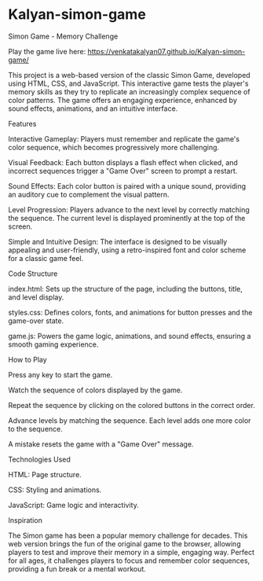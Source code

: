 # Kalyan-simon-game
Simon Game - Memory Challenge

Play the game live here: https://venkatakalyan07.github.io/Kalyan-simon-game/

This project is a web-based version of the classic Simon Game, developed using HTML, CSS, and JavaScript. This interactive game tests the player's memory skills as they try to replicate an increasingly complex sequence of color patterns. The game offers an engaging experience, enhanced by sound effects, animations, and an intuitive interface.


Features

Interactive Gameplay: Players must remember and replicate the game's color sequence, which becomes progressively more challenging.

Visual Feedback: Each button displays a flash effect when clicked, and incorrect sequences trigger a "Game Over" screen to prompt a restart.

Sound Effects: Each color button is paired with a unique sound, providing an auditory cue to complement the visual pattern.

Level Progression: Players advance to the next level by correctly matching the sequence. The current level is displayed prominently at the top of the screen.

Simple and Intuitive Design: The interface is designed to be visually appealing and user-friendly, using a retro-inspired font and color scheme for a classic game feel.


Code Structure

index.html: Sets up the structure of the page, including the buttons, title, and level display.

styles.css: Defines colors, fonts, and animations for button presses and the game-over state.

game.js: Powers the game logic, animations, and sound effects, ensuring a smooth gaming experience.


How to Play

Press any key to start the game.

Watch the sequence of colors displayed by the game.

Repeat the sequence by clicking on the colored buttons in the correct order.

Advance levels by matching the sequence. Each level adds one more color to the sequence.

A mistake resets the game with a "Game Over" message.


Technologies Used

HTML: Page structure.

CSS: Styling and animations.

JavaScript: Game logic and interactivity.


Inspiration

The Simon game has been a popular memory challenge for decades. This web version brings the fun of the original game to the browser, allowing players to test and improve their memory in a simple, engaging way. Perfect for all ages, it challenges players to focus and remember color sequences, providing a fun break or a mental workout.
